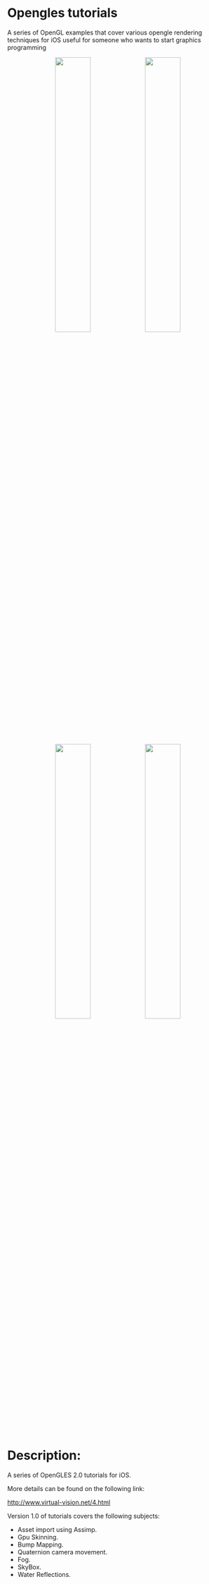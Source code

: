 # Opengles tutorials

A series of OpenGL examples that cover various opengle rendering techniques for iOS useful for someone who wants to start graphics programming

<p align="center"><img src="https://virtual-vision.net/resources/_wsb_477x253_WaterScene.png" style="width: 40%;">
<img src="https://virtual-vision.net/resources/_wsb_477x253_gpuSkinning.png" style="width: 40%;">

  <img src="https://virtual-vision.net/resources/_wsb_477x253_cceneWithBump.png" style="width: 40%;">
  <img src="https://virtual-vision.net/resources/_wsb_477x253_assimp.png" style="width: 40%;">
</p>

# Description:

A series of OpenGLES 2.0 tutorials for iOS.

More details can be found on the following link:

http://www.virtual-vision.net/4.html 

Version 1.0 of tutorials covers the following subjects:
* Asset import using Assimp.
* Gpu Skinning.
* Bump Mapping.
* Quaternion camera movement.
* Fog.
* SkyBox.
* Water Reflections.
